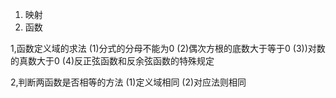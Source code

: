 1. 映射
2. 函数





1,函数定义域的求法
(1)分式的分母不能为0
(2)偶次方根的底数大于等于0
(3))对数的真数大于0
(4)反正弦函数和反余弦函数的特殊规定


2,判断两函数是否相等的方法
(1)定义域相同
(2)对应法则相同